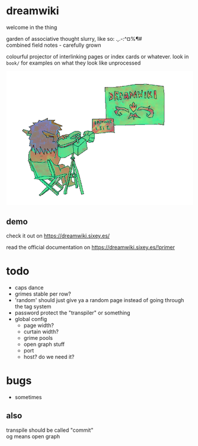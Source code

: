 # dreamwiki
welcome in the thing  
  
garden of associative thought slurry, like so:  .,.-:^¤%¶#  
combined field notes - carefully grown

colourful projector of interlinking pages or index cards or whatever. look in `book/` for examples on what they look like unprocessed

![logo](https://raw.githubusercontent.com/free-ghz/dreamwiki/master/static/drw-smaller-trans.png "logo")

## demo

check it out on https://dreamwiki.sixey.es/

read the official documentation on https://dreamwiki.sixey.es/!primer

# todo
- caps dance
- grimes stable per row?
- 'random' should just give ya a random page instead of going through the tag system
- password protect the "transpiler" or something
- global config
  - page width?
  - curtain width?
  - grime pools
  - open graph stuff
  - port
  - host? do we need it?


# bugs
- sometimes

## also
transpile should be called "commit"  
og means open graph

